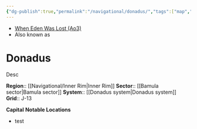 ```yaml
---
{"dg-publish":true,"permalink":"/navigational/donadus/","tags":["map","innerrim","bamula","planet","unfinished"]}
---
```


- [When Eden Was Lost (Ao3)](https://archiveofourown.org/works/19334440/chapters/45992584)
- Also known as 
# Donadus
Desc

**Region**::  [[Navigational/Inner Rim\|Inner Rim]]
**Sector**::  [[Bamula sector\|Bamula sector]]
**System**::  [[Donadus system\|Donadus system]]
**Grid**::  J-13

**Capital** 
**Notable Locations**
- test
